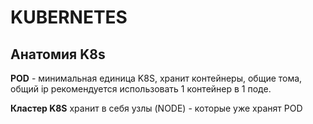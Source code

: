 # KUBERNETES
## Анатомия K8s
__POD__ - минимальная единица K8S, хранит контейнеры, общие тома, общий ip
рекомендуется использовать 1 контейнер в 1 поде.

__Кластер K8S__ хранит в себя узлы (NODE) - которые уже хранят POD
